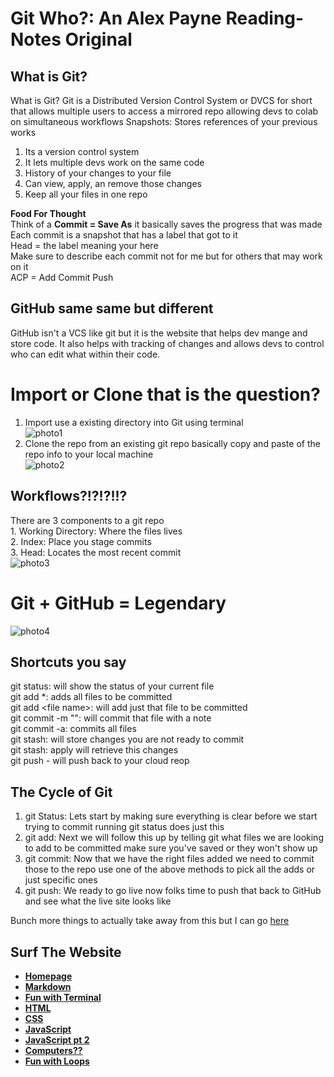 # **Git Who?:** An Alex Payne Reading-Notes Original

## **What is Git?**
What is Git?
Git is a Distributed Version Control System or DVCS for short that allows multiple users to access a mirrored repo allowing devs to colab on simultaneous workflows
Snapshots: Stores references of your previous works 
1. Its a version control system
2. It lets multiple devs work on the same code 
3. History of your changes to your file
4. Can view, apply, an remove those changes 
5. Keep all your files in one repo 

**Food For Thought**  
Think of a **Commit = Save As** it basically saves the progress that was made  
Each commit is a snapshot that has a label that got to it  
Head = the label meaning your here  
Make sure to describe each commit not for me but for others that may work on it  
ACP = Add Commit Push


## **GitHub same same but different**
GitHub isn't a VCS like git but it is the website that helps dev mange and store code. It also helps with tracking of changes and allows devs to control who can edit what within their code.

# **Import or Clone that is the question?**  
1.	Import use a existing directory into Git using terminal   
![photo1](https://user-images.githubusercontent.com/81712870/113979656-62321680-97fa-11eb-9da2-4940ed97605e.png)  
2.	Clone the repo from an existing git repo basically copy and paste of the repo info to your local machine  
![photo2](https://user-images.githubusercontent.com/81712870/113979682-6b22e800-97fa-11eb-8bf2-20a5f14f5dc0.png)  


## **Workflows?!?!?!!?**
There are 3 components to a git repo  
	1.	Working Directory: Where the files lives  
	2.	Index: Place you stage commits  
	3.	Head: Locates the most recent commit  
![photo3](https://user-images.githubusercontent.com/81712870/113979716-74ac5000-97fa-11eb-8bb3-89a6d190f502.png)  

# **Git + GitHub = Legendary**
![photo4](https://user-images.githubusercontent.com/81712870/113979742-7ece4e80-97fa-11eb-8e78-b030244e8c04.png)

## **Shortcuts you say**
git status: will show the status of your current file  
git add *: adds all files to be committed   
git add <file name\>: will add just that file to be committed  
git commit -m "": will commit that file with a note  
git commit -a: commits all files   
git stash: will store changes you are not ready to commit  
git stash: apply will retrieve this changes   
git push - will push back to your cloud reop   

## **The Cycle of Git**
1. git Status: Lets start by making sure everything is clear before we start trying to commit running git status does just this
2. git add: Next we will follow this up by telling git what files we are looking to add to be committed make sure you've saved or they won't show up
3. git commit: Now that we have the right files added we need to commit those to the repo use one of the above methods to pick all the adds or just specific ones
4. git push: We ready to go live now folks time to push that back to GitHub and see what the live site looks like 

Bunch more things to actually take away from this but I can go [here](https://blog.udemy.com/git-tutorial-a-comprehensive-guide/)

## **Surf The Website**
- [**Homepage**](102homepage.md)   
- [**Markdown**](Markdown.md)
- [**Fun with Terminal**](Terminal.md)
- [**HTML**](HTML.md)
- [**CSS**](css.md)
- [**JavaScript**](javascript.md)
- [**JavaScript pt 2**](yonkojavascript.md)
- [**Computers??**](howcomputerwork.md)
- [**Fun with Loops**](yonkojavascript3.md)
<!-- DrP E-Sign Up, Up, Down, Down, Left, Right, Left, Right, B, A, Start -->
